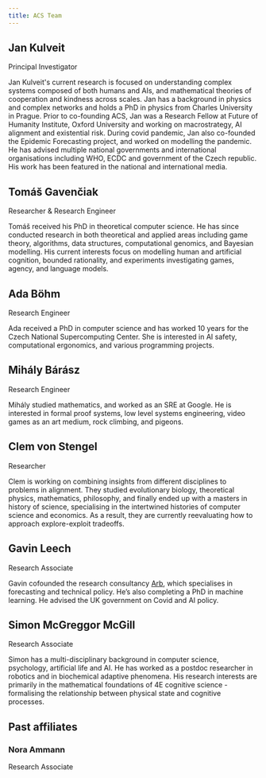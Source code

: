 ```yaml
---
title: ACS Team
---
```


## Jan Kulveit
<div class="team-role">Principal Investigator</div>

Jan Kulveit's current research is focused on understanding complex systems composed of both humans and AIs, and mathematical theories of cooperation and kindness across scales. Jan has a background in physics and complex networks and holds a PhD in physics from Charles University in Prague. Prior to co-founding ACS, Jan was a Research Fellow at Future of Humanity Institute, Oxford University and working on macrostrategy, AI alignment and existential risk. During covid pandemic, Jan also co-founded the Epidemic Forecasting project, and worked on modelling the pandemic. He has advised multiple national governments and international organisations including WHO, ECDC and government of the Czech republic. His work has been featured in the national and international media.

## Tomáš Gavenčiak
<div class="team-role">Researcher & Research Engineer</div>

Tomáš received his PhD in theoretical computer science. He has since conducted research in both theoretical and applied areas including game theory, algorithms, data structures, computational genomics, and Bayesian modelling. His current interests focus on modelling human and artificial cognition, bounded rationality, and experiments investigating games, agency, and language models.

## Ada Böhm
<div class="team-role">Research Engineer</div>

Ada received a PhD in computer science and has worked 10 years for the Czech National Supercomputing Center. She is interested in AI safety, computational ergonomics, and various programming projects.

## Mihály Bárász
<div class="team-role">Research Engineer</div>

Mihály studied mathematics, and worked as an SRE at Google. He is interested in formal proof systems, low level systems engineering, video games as an art medium, rock climbing, and pigeons. 

## Clem von Stengel
<div class="team-role">Researcher</div>

Clem is working on combining insights from different disciplines to problems in alignment. They studied evolutionary biology, theoretical physics, mathematics, philosophy, and finally ended up with a masters in history of science, specialising in the intertwined histories of computer science and economics. As a result, they are currently reevaluating how to approach explore-exploit tradeoffs. 

## Gavin Leech
<div class="team-role">Research Associate</div>

Gavin cofounded the research consultancy [Arb](https://arbresearch.com/), which specialises in forecasting and technical policy. He’s also completing a PhD in machine learning. He advised the UK government on Covid and AI policy. 

## Simon McGreggor McGill
<div class="team-role">Research Associate</div>

Simon has a multi-disciplinary background in computer science, psychology, artificial life and AI. He has worked as a postdoc researcher in robotics and in biochemical adaptive phenomena. His research interests are primarily in the mathematical foundations of 4E cognitive science - formalising the relationship between physical state and cognitive processes.


## Past affiliates

### Nora Ammann
<div class="team-role">Research Associate</div>

<!-- Nora has a Master’s in Philosophy and AI, with a particular interest in philosophy of science, political philosophy, and philosophy of mind–as they pertain to questions in AI risk, governance and alignment. She is interested in what we can learn from the study of intelligent behaviour in currently existing, natural systems towards questions as to the nature, behaviour and risks related to future AI systems. She co-founded ‘Principles of Intelligent Behavior in Biological and Social Systems’ (pibbss.ai) to help  make more research of this type happen. Prior, she has conducted complex systems inspired research on understanding group decision making and political processes. -->
